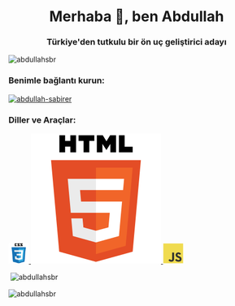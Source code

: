 <h1 align="center">Merhaba 👋, ben Abdullah</h1>
<h3 align="center">Türkiye'den tutkulu bir ön uç geliştirici adayı</h3>

<p align = "left"> <img src = "https://komarev.com/ghpvc/?username=abdullahsbr&label=Profile%20views&color=0e75b6&style=flat" alt = "abdullahsbr" /> </p>

<h3 align="left">Benimle bağlantı kurun:</h3>
<p align = "sol">
<a href = "https://linkedin.com/in/abdullah-sabirer" target = "blank"><img align = "center" src = "https://raw.githubusercontent.com/rahuldkjain/github-profile" -readme-generator/master/src/images/icons/Social/linked-in-alt.svg" alt = "abdullah-sabirer" height = "30" genişlik = "40" /></a>
</p>

<h3 align="left">Diller ve Araçlar:</h3>
<p align = "sol"> <a href = "https://www.w3schools.com/css/" target = "_blank" rel = "noreferrer"> <img src = "https://raw.githubusercontent.com/devicons/devicon/master/icons/css3/css3-original-wordmark.svg" alt = "css3" width = "40" height = "40"/> </a> <a href = "https://www.w3.org/html/" target = "_blank" rel = "noreferrer"> <img src = "https://raw.githubusercontent.com/devicons/devicon/master/icons/html5/html5-original-wordmark.svg" alt = "html5" genişlik = "40" yükseklik = "40"/> </a> <a href = "https://developer.mozilla.org/en-US/docs/Web/JavaScript" target = "_blank" rel = "noreferrer"> <img src = "https://raw.githubusercontent.com/devicons/devicon/master/icons/javascript/javascript-original.svg" alt = "javascript" width = "40" height = "40"/> </a> </p>

<p>&nbsp;<img align = "center" src = "https://github-readme-stats.vercel.app/api?username=abdullahsbr&show_icons=true&locale=en" alt = "abdullahsbr" /></p>

<p><img align = "center" src = "https://github-readme-streak-stats.herokuapp.com/?user=abdullahsbr&" alt = "abdullahsbr" /></p>

